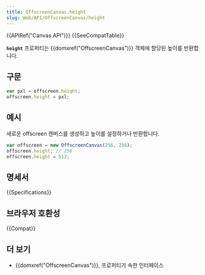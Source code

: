 ```yaml
---
title: OffscreenCanvas.height
slug: Web/API/OffscreenCanvas/height
---
```


{{APIRef("Canvas API")}} {{SeeCompatTable}}

**`height`** 프로퍼티는 {{domxref("OffscreenCanvas")}} 객체에 할당된 높이를 반환합니다.

## 구문

```js
var pxl = offscreen.height;
offscreen.height = pxl;
```

## 예시

새로운 offscreen 캔버스를 생성하고 높이를 설정하거나 반환합니다.

```js
var offscreen = new OffscreenCanvas(256, 256);
offscreen.height; // 256
offscreen.height = 512;
```

## 명세서

{{Specifications}}

## 브라우저 호환성

{{Compat}}

## 더 보기

- {{domxref("OffscreenCanvas")}}, 프로퍼티가 속한 인터페이스

